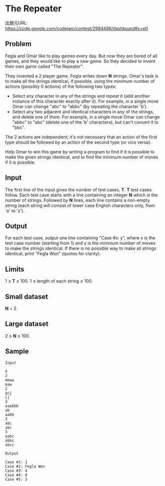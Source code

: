 # The Repeater

出題元URL: https://code.google.com/codejam/contest/2994486/dashboard#s=p0

## Problem

Fegla and Omar like to play games every day. But now they are bored of all games, and they would like to play a new game. So they decided to invent their own game called "The Repeater".

They invented a 2 player game. Fegla writes down **N** strings. Omar's task is to make all the strings identical, if possible, using the minimum number of actions (possibly 0 actions) of the following two types:

* Select any character in any of the strings and repeat it (add another instance of this character exactly after it). For example, in a single move Omar can change "abc" to "abbc" (by repeating the character 'b').
* Select any two adjacent and identical characters in any of the strings, and delete one of them. For example, in a single move Omar can change "abbc" to "abc" (delete one of the 'b' characters), but can't convert it to "bbc".

The 2 actions are independent; it's not necessary that an action of the first type should be followed by an action of the second type (or vice versa).

Help Omar to win this game by writing a program to find if it is possible to make the given strings identical, and to find the minimum number of moves if it is possible.

## Input

The first line of the input gives the number of test cases, **T**. **T** test cases follow. Each test case starts with a line containing an integer **N** which is the number of strings. Followed by **N** lines, each line contains a non-empty string (each string will consist of lower case English characters only, from 'a' to 'z').

## Output

For each test case, output one line containing "Case #x: y", where x is the test case number (starting from 1) and y is the minimum number of moves to make the strings identical. If there is no possible way to make all strings identical, print "Fegla Won" (quotes for clarity).

## Limits

1 ≤ **T** ≤ 100.
1 ≤ length of each string ≤ 100.

## Small dataset

**N** = 2.

## Large dataset

2 ≤ **N** ≤ 100.

## Sample

```
Input 

5
2
mmaw
maw
2
gcj
cj
3
aaabbb
ab
aabb
2
abc
abc
3
aabc
abbc
abcc

Output

Case #1: 1
Case #2: Fegla Won
Case #3: 4
Case #4: 0
Case #5: 3
```

